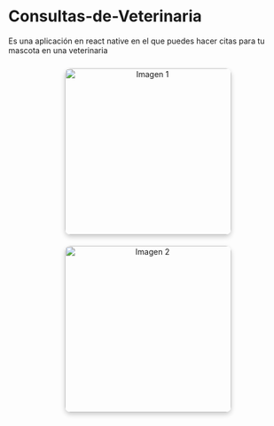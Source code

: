 # Consultas-de-Veterinaria
Es una aplicación en react native en el que puedes hacer citas para tu mascota en una veterinaria

<p align="center">
  <img src="Citas.jpg" alt="Imagen 1" width="300" style="border-radius:10px; box-shadow: 0 4px 8px rgba(0,0,0,0.2); margin:10px;">
  <img src="Formulario.jpg" alt="Imagen 2" width="300" style="border-radius:10px; box-shadow: 0 4px 8px rgba(0,0,0,0.2); margin:10px;">
</p>

